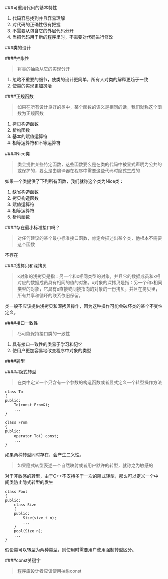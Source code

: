 ###可重用代码的基本特性

1. 代码容易找到并且容易理解
2. 对代码的正确性很有把握
3. 不需要从包含它的外层代码分开
4. 当把代码用于新的程序里时，不需要对代码进行修改

###类的设计

####抽象性

>将类的抽象从它的实现分开

1. 忽略不重要的细节，使类的设计更简单，所有人对类的解释更趋于一致
2. 使类的实现更加灵活

####正规函数

>如果在所有设计良好的类中，某个函数的语义是相同的话，我们就称这个函数为正规函数

1. 拷贝构造函数
2. 析构函数
3. 基本的赋值运算符
4. 相等运算符和不等运算符

####Nice类

>类会提供某些特定函数，这些函数要么是在类的代码中被显式声明为公共的或保护的，要么是由编译器在程序中需要这些代码时隐式生成的

如果一个类提供了下列所有函数，我们就称这个类为Nice类：
1. 缺省构造函数
2. 拷贝构造函数
3. 赋值运算符
4. 相等运算符
5. 析构函数

####存在最小标准接口吗？

>对任何建议的某个最小标准接口函数，肯定会描述出某个类，他根本不需要这个函数

不存在

####浅拷贝和深拷贝

>x对象的浅拷贝是指：另一个和x相同类型的对象，并且它的数据成员和x相对应的数据成员具有相同的值的对象。x对象的深拷贝是指：另一个和x相同类型的对象，它具有x直接或间接指向的对象的一份拷贝，并且在拷贝里，所有共享和循环的联系依旧保留。

类一般不应该提供浅拷贝和深拷贝操作，因为这种操作可能会破坏类的某个不变性定义。

####接口一致性

>尽可能保持接口类的一致性

1. 具有接口一致性的类易于学习和记忆
2. 使用户更加容易地改变程序中对象的类型

####转型

#####隐式转型

>在类中定义一个只含有一个参数的构造函数或者显式定义一个转型操作方法

```
class To
{
public:
    To(const From&);
    ...
}

class From
{
public:
    operator To() const;
    ...
}
```

如果两种转型同时存在，会产生二义性。

>如果隐式转型表述一个自然映射或者用户默许的转型，就称之为敏感的

对于非敏感的转型，由于C++不支持多于一次的隐式转型，那么可以定义一个中间类防止隐式转型的发生

```
class Pool
{
public:
    class Size
    {
    public:
        Size(size_t n);
        ...
    }
    pool(Size n);
    ...
}
```
假设类可以转型为两种类型，则使用时需要用户使用强制转型区分。

####const关键字

>程序库设计者应该使用抽象const

































